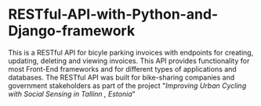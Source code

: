 # RESTful-API-with-Python-and-Django-framework
 This is a RESTful API for bicyle parking invoices with endpoints for creating, updating, deleting and viewing  invoices. This API provides functionality for most Front-End frameworks and for different types of applications and databases. The RESTful API was built for bike-sharing companies and government stakeholders as part of the project "<i>Improving Urban Cycling with Social Sensing in Tallinn , Estonia</i>"
